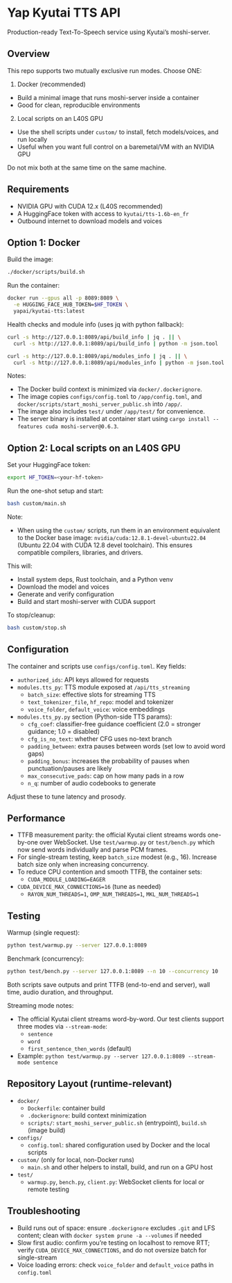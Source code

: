 # Yap Kyutai TTS API

Production-ready Text-To-Speech service using Kyutai’s moshi-server.

## Overview

This repo supports two mutually exclusive run modes. Choose ONE:

1) Docker (recommended)
- Build a minimal image that runs moshi-server inside a container
- Good for clean, reproducible environments

2) Local scripts on an L40S GPU
- Use the shell scripts under `custom/` to install, fetch models/voices, and run locally
- Useful when you want full control on a baremetal/VM with an NVIDIA GPU

Do not mix both at the same time on the same machine.

## Requirements

- NVIDIA GPU with CUDA 12.x (L40S recommended)
- A HuggingFace token with access to `kyutai/tts-1.6b-en_fr`
- Outbound internet to download models and voices

## Option 1: Docker

Build the image:

```bash
./docker/scripts/build.sh
```

Run the container:

```bash
docker run --gpus all -p 8089:8089 \
  -e HUGGING_FACE_HUB_TOKEN=$HF_TOKEN \
  yapai/kyutai-tts:latest
```

Health checks and module info (uses jq with python fallback):

```bash
curl -s http://127.0.0.1:8089/api/build_info | jq . || \
  curl -s http://127.0.0.1:8089/api/build_info | python -m json.tool

curl -s http://127.0.0.1:8089/api/modules_info | jq . || \
  curl -s http://127.0.0.1:8089/api/modules_info | python -m json.tool
```

Notes:
- The Docker build context is minimized via `docker/.dockerignore`.
- The image copies `configs/config.toml` to `/app/config.toml`, and `docker/scripts/start_moshi_server_public.sh` into `/app/`.
- The image also includes `test/` under `/app/test/` for convenience.
- The server binary is installed at container start using `cargo install --features cuda moshi-server@0.6.3`.

## Option 2: Local scripts on an L40S GPU

Set your HuggingFace token:

```bash
export HF_TOKEN=<your-hf-token>
```

Run the one-shot setup and start:

```bash
bash custom/main.sh
```

Note:
- When using the `custom/` scripts, run them in an environment equivalent to the Docker base image: `nvidia/cuda:12.8.1-devel-ubuntu22.04` (Ubuntu 22.04 with CUDA 12.8 devel toolchain). This ensures compatible compilers, libraries, and drivers.

This will:
- Install system deps, Rust toolchain, and a Python venv
- Download the model and voices
- Generate and verify configuration
- Build and start moshi-server with CUDA support

To stop/cleanup:

```bash
bash custom/stop.sh
```

## Configuration

The container and scripts use `configs/config.toml`. Key fields:

- `authorized_ids`: API keys allowed for requests
- `modules.tts_py`: TTS module exposed at `/api/tts_streaming`
  - `batch_size`: effective slots for streaming TTS
  - `text_tokenizer_file`, `hf_repo`: model and tokenizer
  - `voice_folder`, `default_voice`: voice embeddings
- `modules.tts_py.py` section (Python-side TTS params):
  - `cfg_coef`: classifier-free guidance coefficient (2.0 = stronger guidance; 1.0 = disabled)
  - `cfg_is_no_text`: whether CFG uses no-text branch
  - `padding_between`: extra pauses between words (set low to avoid word gaps)
  - `padding_bonus`: increases the probability of pauses when punctuation/pauses are likely
  - `max_consecutive_pads`: cap on how many pads in a row
  - `n_q`: number of audio codebooks to generate

Adjust these to tune latency and prosody.

## Performance

- TTFB measurement parity: the official Kyutai client streams words one-by-one over WebSocket. Use `test/warmup.py` or `test/bench.py` which now send words individually and parse PCM frames.
- For single-stream testing, keep `batch_size` modest (e.g., 16). Increase batch size only when increasing concurrency.
- To reduce CPU contention and smooth TTFB, the container sets:
  - `CUDA_MODULE_LOADING=EAGER`
- `CUDA_DEVICE_MAX_CONNECTIONS=16` (tune as needed)
  - `RAYON_NUM_THREADS=1`, `OMP_NUM_THREADS=1`, `MKL_NUM_THREADS=1`

## Testing

Warmup (single request):

```bash
python test/warmup.py --server 127.0.0.1:8089
```

Benchmark (concurrency):

```bash
python test/bench.py --server 127.0.0.1:8089 --n 10 --concurrency 10
```

Both scripts save outputs and print TTFB (end-to-end and server), wall time, audio duration, and throughput.

Streaming mode notes:
- The official Kyutai client streams word-by-word. Our test clients support three modes via `--stream-mode`:
  - `sentence`
  - `word`
  - `first_sentence_then_words` (default)
- Example: `python test/warmup.py --server 127.0.0.1:8089 --stream-mode sentence`

## Repository Layout (runtime-relevant)

- `docker/`
  - `Dockerfile`: container build
  - `.dockerignore`: build context minimization
  - `scripts/`: `start_moshi_server_public.sh` (entrypoint), `build.sh` (image build)
- `configs/`
  - `config.toml`: shared configuration used by Docker and the local scripts
- `custom/` (only for local, non-Docker runs)
  - `main.sh` and other helpers to install, build, and run on a GPU host
- `test/`
  - `warmup.py`, `bench.py`, `client.py`: WebSocket clients for local or remote testing

## Troubleshooting

- Build runs out of space: ensure `.dockerignore` excludes `.git` and LFS content; clean with `docker system prune -a --volumes` if needed
- Slow first audio: confirm you’re testing on localhost to remove RTT; verify `CUDA_DEVICE_MAX_CONNECTIONS`, and do not oversize batch for single-stream
- Voice loading errors: check `voice_folder` and `default_voice` paths in `config.toml`